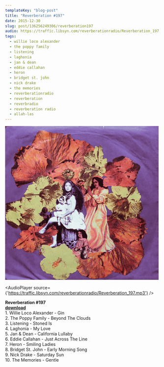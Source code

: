 ```yaml
---
templateKey: "blog-post"
title: "Reverberation #197"
date: 2015-12-30
slug: post/136256249306/reverberation197
audio: https://traffic.libsyn.com/reverberationradio/Reverberation_197.mp3
tags:
  - willie loco alexander
  - the poppy family
  - listening
  - laghonia
  - jan & dean
  - eddie callahan
  - heron
  - bridget st. john
  - nick drake
  - the memories
  - reverberationradio
  - reverberation
  - reverbradio
  - reverberation radio
  - allah-las
---
```


![Reverberation #197](../images/725333013b476373be034b81509f6811829e131c5a08e266ce426c2c45d7d7b7.png)

<AudioPlayer source={'https://traffic.libsyn.com/reverberationradio/Reverberation_197.mp3'} />

<p><b>Reverberation #197<br /></b><b><a href="https://traffic.libsyn.com/reverberationradio/Reverberation_197.mp3">download</a><br /></b>1. Willie Loco Alexander - Gin<br />2. The Poppy Family - Beyond The Clouds<br />3. Listening - Stoned Is<br />4. Laghonia - My Love<br />5. Jan &amp; Dean - California Lullaby<br />6. Eddie Callahan - Just Across The Line<br />7. Heron - Smiling Ladies<br />8. Bridget St. John - Early Morning Song<br />9. Nick Drake - Saturday Sun<br />10. The Memories - Gentle</p>
